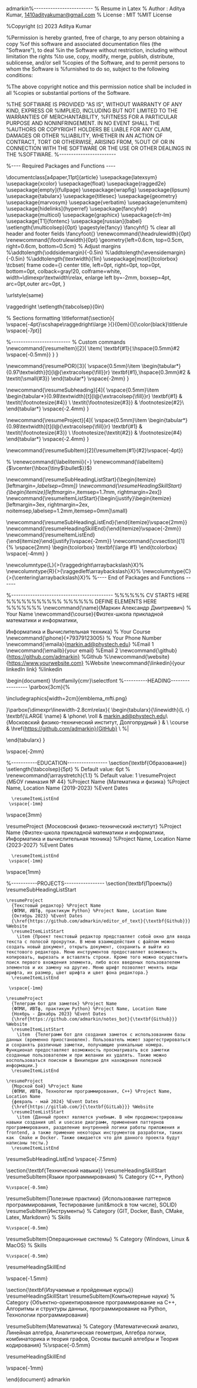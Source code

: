 admarkin%-------------------------
% Resume in Latex
% Author : Aditya Kumar, 1410adityakumar@gmail.com
% License : MIT
%MIT License

%Copyright (c) 2023 Aditya Kumar

%Permission is hereby granted, free of charge, to any person obtaining a copy
%of this software and associated documentation files (the "Software"), to deal
%in the Software without restriction, including without limitation the rights
%to use, copy, modify, merge, publish, distribute, sublicense, and/or sell
%copies of the Software, and to permit persons to whom the Software is
%furnished to do so, subject to the following conditions:

%The above copyright notice and this permission notice shall be included in all
%copies or substantial portions of the Software.

%THE SOFTWARE IS PROVIDED "AS IS", WITHOUT WARRANTY OF ANY KIND, EXPRESS OR
%IMPLIED, INCLUDING BUT NOT LIMITED TO THE WARRANTIES OF MERCHANTABILITY,
%FITNESS FOR A PARTICULAR PURPOSE AND NONINFRINGEMENT. IN NO EVENT SHALL THE
%AUTHORS OR COPYRIGHT HOLDERS BE LIABLE FOR ANY CLAIM, DAMAGES OR OTHER
%LIABILITY, WHETHER IN AN ACTION OF CONTRACT, TORT OR OTHERWISE, ARISING FROM,
%OUT OF OR IN CONNECTION WITH THE SOFTWARE OR THE USE OR OTHER DEALINGS IN THE
%SOFTWARE.
%------------------------

%---- Required Packages and Functions ----

\documentclass[a4paper,11pt]{article}
\usepackage{latexsym}
\usepackage{xcolor}
\usepackage{float}
\usepackage{ragged2e}
\usepackage[empty]{fullpage}
\usepackage{wrapfig}
\usepackage{lipsum}
\usepackage{tabularx}
\usepackage{titlesec}
\usepackage{geometry}
\usepackage{marvosym}
\usepackage{verbatim}
\usepackage{enumitem}
\usepackage[hidelinks]{hyperref}
\usepackage{fancyhdr}
\usepackage{multicol}
\usepackage{graphicx}
\usepackage{cfr-lm}
\usepackage[T1]{fontenc}
\usepackage[russian]{babel}
\setlength{\multicolsep}{0pt} 
\pagestyle{fancy}
\fancyhf{} % clear all header and footer fields
\fancyfoot{}
\renewcommand{\headrulewidth}{0pt}
\renewcommand{\footrulewidth}{0pt}
\geometry{left=0.6cm, top=0.5cm, right=0.6cm, bottom=0.5cm}
% Adjust margins
%\addtolength{\oddsidemargin}{-0.5in}
%\addtolength{\evensidemargin}{-0.5in}
%\addtolength{\textwidth}{1in}
\usepackage[most]{tcolorbox}
\tcbset{
	frame code={}
	center title,
	left=0pt,
	right=0pt,
	top=0pt,
	bottom=0pt,
	colback=gray!20,
	colframe=white,
	width=\dimexpr\textwidth\relax,
	enlarge left by=-2mm,
	boxsep=4pt,
	arc=0pt,outer arc=0pt,
}

\urlstyle{same}

\raggedright
\setlength{\tabcolsep}{0in}

% Sections formatting
\titleformat{\section}{
  \vspace{-4pt}\scshape\raggedright\large
}{}{0em}{}[\color{black}\titlerule \vspace{-7pt}]

%-------------------------
% Custom commands
\newcommand{\resumeItem}[2]{
  \item{
    \textbf{#1}{:\hspace{0.5mm}#2 \vspace{-0.5mm}}
  }
}

\newcommand{\resumePOR}[3]{
\vspace{0.5mm}\item
    \begin{tabular*}{0.97\textwidth}[t]{l@{\extracolsep{\fill}}r}
        \textbf{#1},\hspace{0.3mm}#2 & \textit{\small{#3}} 
    \end{tabular*}
    \vspace{-2mm}
}

\newcommand{\resumeSubheading}[4]{
\vspace{0.5mm}\item
    \begin{tabular*}{0.98\textwidth}[t]{l@{\extracolsep{\fill}}r}
        \textbf{#1} & \textit{\footnotesize{#4}} \\
        \textit{\footnotesize{#3}} &  \footnotesize{#2}\\
    \end{tabular*}
    \vspace{-2.4mm}
}

\newcommand{\resumeProject}[4]{
\vspace{0.5mm}\item
    \begin{tabular*}{0.98\textwidth}[t]{l@{\extracolsep{\fill}}r}
        \textbf{#1} & \textit{\footnotesize{#3}} \\
        \footnotesize{\textit{#2}} & \footnotesize{#4}
    \end{tabular*}
    \vspace{-2.4mm}
}

\newcommand{\resumeSubItem}[2]{\resumeItem{#1}{#2}\vspace{-4pt}}

% \renewcommand{\labelitemii}{$\circ$}
\renewcommand{\labelitemi}{$\vcenter{\hbox{\tiny$\bullet$}}$}

\newcommand{\resumeSubHeadingListStart}{\begin{itemize}[leftmargin=*,labelsep=0mm]}
\newcommand{\resumeHeadingSkillStart}{\begin{itemize}[leftmargin=*,itemsep=1.7mm, rightmargin=2ex]}
\newcommand{\resumeItemListStart}{\begin{justify}\begin{itemize}[leftmargin=3ex, rightmargin=2ex, noitemsep,labelsep=1.2mm,itemsep=0mm]\small}

\newcommand{\resumeSubHeadingListEnd}{\end{itemize}\vspace{2mm}}
\newcommand{\resumeHeadingSkillEnd}{\end{itemize}\vspace{-2mm}}
\newcommand{\resumeItemListEnd}{\end{itemize}\end{justify}\vspace{-2mm}}
\newcommand{\cvsection}[1]{%
\vspace{2mm}
\begin{tcolorbox}
    \textbf{\large #1}
\end{tcolorbox}
    \vspace{-4mm}
}

\newcolumntype{L}{>{\raggedright\arraybackslash}X}%
\newcolumntype{R}{>{\raggedleft\arraybackslash}X}%
\newcolumntype{C}{>{\centering\arraybackslash}X}%
%---- End of Packages and Functions ------

%-------------------------------------------
%%%%%%  CV STARTS HERE  %%%%%%%%%%%
%%%%%% DEFINE ELEMENTS HERE %%%%%%%
\newcommand{\name}{Маркин Александр Дмитриевич} % Your Name
\newcommand{\course}{Физтех-школа прикладной математики и информатики, 

Информатика и Вычислительная техника} % Your Course
\newcommand{\phone}{+79379123005} % Your Phone Number
\newcommand{\emaila}{markin.ad@phystech.edu} %Email 1
\newcommand{\emailb}{your email} %Email 2
\newcommand{\github}{https://github.com/admarkin} %Github
%\newcommand{\website}{https://www.yourwebsite.com} %Website
\newcommand{\linkedin}{your linkedIn link} %linkedin




\begin{document}
\fontfamily{cmr}\selectfont
%----------HEADING-----------------
\parbox{3cm}{%

\includegraphics[width=2cm]{emblema_mfti.png}

}\parbox{\dimexpr\linewidth-2.8cm\relax}{
\begin{tabularx}{\linewidth}{L r}
  \textbf{\LARGE \name} & \phone\\
  \roll & markin.ad@phystech.edu\\
  {Московский физико-технический институт, Долгопрудный } & \\
  \course  &  \href{https://github.com/admarkin}{GitHub} \\ %$|$ 
  
\end{tabularx}
}

\vspace{-2mm}

%-----------EDUCATION-----------------
\section{\textbf{Образование}}
\setlength{\tabcolsep}{5pt} % Default value: 6pt
% \renewcommand{\arraystretch}{1.1} % Default value: 1
\resumeProject
      {МБОУ гимназия № 44} %Project Name
      {Математика и физика} %Project Name, Location Name
      {2019-2023} %Event Dates
    
      \resumeItemListEnd
     \vspace{-1mm}
\vspace{3mm}

\resumeProject
      {Московский физико-технический институт} %Project Name
      {Физтех-школа прикладной математики и информатики, Информатика и вычислительная техника} %Project Name, Location Name
      {2023-2027} %Event Dates
    
      \resumeItemListEnd
     \vspace{-1mm}
\vspace{1mm}

%-----------PROJECTS-----------------
\section{\textbf{Проекты}}
\resumeSubHeadingListStart
    
    \resumeProject
      {Текстовый редактор} %Project Name
      {ФПМИ, ИВТф, практикум Python} %Project Name, Location Name
      {Октябрь 2023} %Event Dates
      {\href{https://github.com/admarkin/editor_of_text}{\textbf{Github}}} %Website
      \resumeItemListStart
        \item {Проект текстовый редактор представляет собой окно для ввода текста с полосой прокрутки. В меню взаимодействия с файлом можно создать новый документ, открыть документ, сохранить и выйти из текстового редактора. Меню инструментов предоставляет возможность копировать, вырезать и вставлять строки. Кроме того можно осуществить поиск первого вхождения элемента, либо всех введеных пользователем элементов и их замену на другие. Меню шрифт позволяет менять виды шрифта, их размер, цвет шрифта и цвет фона редактора.}
      \resumeItemListEnd
    
     \vspace{-1mm}
     
    \resumeProject
      {Телеграм бот для заметок} %Project Name
      {ФПМИ, ИВТф, практикум Python} %Project Name, Location Name
      {Ноябрь - Декабрь 2023} %Event Dates
      {\href{https://github.com/admarkin/notes_bot}{\textbf{Github}}} %Website
      \resumeItemListStart
        \item  {Телеграмм бот для создания заметок с использованием базы данных (временно приостановлен). Пользователь может зарегестрироваться и сохранять различные заметки, получающие уникальные номера. Функционал предоставляет возможность просматривать все заметки созданные пользователем и при желании их удалять. Также можно воспользоваться поиском в Википедии для нахождения полезной информации.}
      \resumeItemListEnd

    \resumeProject
      {Морской бой} %Project Name
      {ФПМИ, ИВТф, Технологии программирования, C++} %Project Name, Location Name
      {февраль - май 2024} %Event Dates
      {\href{https://gitlab.com/}{\textbf{GitLab}}} %Website
      \resumeItemListStart
        \item {Данный проект является учебным. В нём продемонстрированы навыки создания uml и usecase диаграмм, применения паттернов программирования, разделение внутренней логики работы приложения и frontend, а также примение некоторых инструментов разработки, таких как  Cmake и Docker. Также ожидается что для данного проекта будут написаны тесты.}
      \resumeItemListEnd
         
   
      
\resumeSubHeadingListEnd
\vspace{-7.5mm}

\section{\textbf{Технический навыки}}
 \resumeHeadingSkillStart
  \resumeSubItem{Языки программировнаия} % Category
    {C++, Python}
    
    %\vspace{-0.5mm}

 \resumeSubItem{Полезные практики} {Использование паттернов программирования, Тестирование (unit\&mock в том числе), SOLID}
 \resumeSubItem{Инструменты} % Category
    {GIT, Docker, Bash, CMake, Latex, Markdown} % Skills
    
    %\vspace{-0.5mm}
    
 \resumeSubItem{Операционные системы} % Category
    {Windows, Linux \& MacOS} % Skills
    
    %\vspace{-0.5mm}
    
 
 \resumeHeadingSkillEnd

\vspace{-1.5mm}

\section{\textbf{Изучаемые и пройденные курсы}}
\resumeHeadingSkillStart
 \resumeSubItem{Компьютерные науки} % Category
    {Объектно-ориентированное программирование на C++, Алгоритмы и структуры данных, программирование на Python, Технологии программирования}

\resumeSubItem{Математика} % Category
    {Математический анализ, Линейная алгебра, Аналитическая геометрия, Алгебра логики, комбинаторика и теория графов,
    Основы высшей алгебры и Теория кодирования}
    %\vspace{-0.5mm}

\resumeHeadingSkillEnd

\vspace{-1mm}

\end{document}
admarkin
